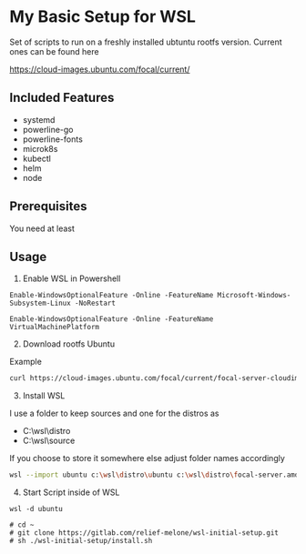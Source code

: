 # My Basic Setup for WSL

Set of scripts to run on a freshly installed ubtuntu rootfs version. Current ones can be found here

https://cloud-images.ubuntu.com/focal/current/

## Included Features

- systemd
- powerline-go
- powerline-fonts
- microk8s
- kubectl
- helm
- node

## Prerequisites

You need at least 

## Usage

1. Enable WSL in Powershell

```
Enable-WindowsOptionalFeature -Online -FeatureName Microsoft-Windows-Subsystem-Linux -NoRestart
 
Enable-WindowsOptionalFeature -Online -FeatureName VirtualMachinePlatform
```

2. Download rootfs Ubuntu

Example
```sh
curl https://cloud-images.ubuntu.com/focal/current/focal-server-cloudimg-amd64-wsl.rootfs.tar.gz --output focal-server.amd64-wsl.tar.gz
```

3. Install WSL

I use a folder to keep sources and one for the distros as

- C:\wsl\distro
- C:\wsl\source

If you choose to store it somewhere else adjust folder names accordingly

```sh
wsl --import ubuntu c:\wsl\distro\ubuntu c:\wsl\distro\focal-server.amd64-wsl.tar.gz
```

4. Start Script inside of WSL

```
wsl -d ubuntu
```

```
# cd ~
# git clone https://gitlab.com/relief-melone/wsl-initial-setup.git
# sh ./wsl-initial-setup/install.sh
```
